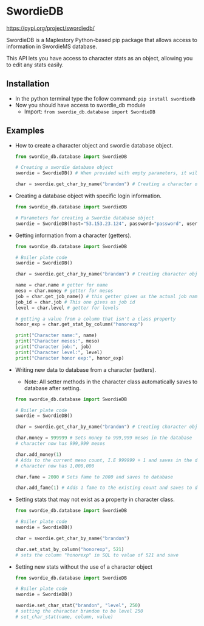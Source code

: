 # SwordieDB
https://pypi.org/project/swordiedb/

SwordieDB is a Maplestory Python-based pip package that allows access to information in SwordieMS database.

This API lets you have access to character stats as an object, allowing you to edit any stats easily.
## Installation
- In the python terminal type the follow command:
    `pip install swordiedb`
- Now you should have access to swordie_db module
    - Import: `from swordie_db.database import SwordieDB`
## Examples
- How to create a character object and swordie database object.
    ```python
    from swordie_db.database import SwordieDB
    
    # Creating a swordie database object
    swordie = SwordieDB() # When provided with empty parameters, it will connect to localhost
    
    char = swordie.get_char_by_name("brandon") # Creating a character object from database
    ```
- Creating a database object with specific login information.
    ```python
    from swordie_db.database import SwordieDB
    
    # Parameters for creating a Swordie database object
    swordie = SwordieDB(host="53.153.23.124", password="password", user="root", schema="swordie")
    ```
- Getting information from a character (getters).
    ```python
    from swordie_db.database import SwordieDB
    
    # Boiler plate code
    swordie = SwordieDB()
    
    char = swordie.get_char_by_name("brandon") # Creating character object
    
    name = char.name # getter for name
    meso = char.money # getter for mesos
    job = char.get_job_name() # this getter gives us the actual job name
    job_id = char.job # This one gives us job id
    level = char.level # getter for levels
  
    # getting a value from a column that isn't a class property
    honor_exp = char.get_stat_by_column("honorexp") 
    
    print("Character name:", name)
    print("Character mesos:", meso)
    print("Character job:", job)
    print("Character level:", level)
    print("Character honor exp:", honor_exp)
    ```
- Writing new data to database from a character (setters).
    - Note: All setter methods in the character class automatically saves to database after setting.
    ```python
    from swordie_db.database import SwordieDB
    
    # Boiler plate code
    swordie = SwordieDB()
    
    char = swordie.get_char_by_name("brandon") # Creating character object
    
    char.money = 999999 # Sets money to 999,999 mesos in the database
    # character now has 999,999 mesos
    
    char.add_money(1) 
    # Adds to the current meso count, I.E 999999 + 1 and saves in the database
    # character now has 1,000,000
    
    char.fame = 2000 # Sets fame to 2000 and saves to database
    
    char.add_fame(1) # Adds 1 fame to the existing count and saves to database
    ```
- Setting stats that may not exist as a property in character class.
    ```python
    from swordie_db.database import SwordieDB
    
    # Boiler plate code
    swordie = SwordieDB()
    
    char = swordie.get_char_by_name("brandon")
    
    char.set_stat_by_column("honorexp", 521) 
    # sets the column "honorexp" in SQL to value of 521 and save
    ```

- Setting new stats without the use of a character object
    ```python
    from swordie_db.database import SwordieDB
    
    # Boiler plate code
    swordie = SwordieDB()
    
    swordie.set_char_stat("brandon", "level", 250) 
    # setting the character brandon to be level 250
    # set_char_stat(name, column, value)
    ```
